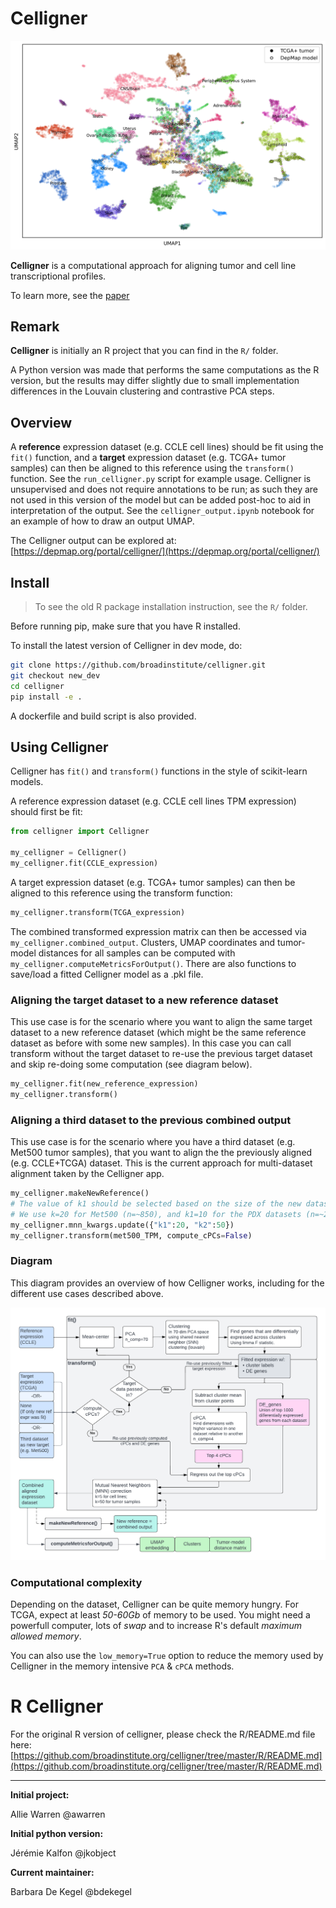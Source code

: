 # Celligner

![](docs/celligner_public22q2.png)

__Celligner__ is a computational approach for aligning tumor and cell line transcriptional profiles.

To learn more, see the [paper](https://www.nature.com/articles/s41467-020-20294-x)

## Remark

__Celligner__ is initially an R project that you can find in the `R/` folder.

A Python version was made that performs the same computations as the R version, but the results may differ slightly due to small implementation differences in the Louvain clustering and contrastive PCA steps.

## Overview

A **reference** expression dataset (e.g. CCLE cell lines) should be fit using the `fit()` function, and a **target** expression dataset (e.g. TCGA+ tumor samples) can then be aligned to this reference using the `transform()` function. See the `run_celligner.py` script for example usage. Celligner is unsupervised and does not require annotations to be run; as such they are not used in this version of the model but can be added post-hoc to aid in interpretation of the output. See the `celligner_output.ipynb` notebook for an example of how to draw an output UMAP.

The Celligner output can be explored at: [https://depmap.org/portal/celligner/](https://depmap.org/portal/celligner/)

## Install

> To see the old R package installation instruction, see the `R/` folder.

Before running pip, make sure that you have R installed.

To install the latest version of Celligner in dev mode, do:

```bash
git clone https://github.com/broadinstitute/celligner.git
git checkout new_dev
cd celligner
pip install -e .
```

A dockerfile and build script is also provided.


## Using Celligner

Celligner has `fit()` and `transform()` functions in the style of scikit-learn models.

A reference expression dataset (e.g. CCLE cell lines TPM expression) should first be fit:

```python
from celligner import Celligner

my_celligner = Celligner()
my_celligner.fit(CCLE_expression)
```

A target expression dataset (e.g. TCGA+ tumor samples) can then be aligned to this reference using the transform function:

```python
my_celligner.transform(TCGA_expression)
```

The combined transformed expression matrix can then be accessed via `my_celligner.combined_output`. Clusters, UMAP coordinates and tumor-model distances for all samples can be computed with `my_celligner.computeMetricsForOutput()`. There are also functions to save/load a fitted Celligner model as a .pkl file.

### Aligning the target dataset to a new reference dataset
This use case is for the scenario where you want to align the same target dataset to a new reference dataset (which might be the same reference dataset as before with some new samples). In this case you can call transform without the target dataset to re-use the previous target dataset and skip re-doing some computation (see diagram below).

```python
my_celligner.fit(new_reference_expression)
my_celligner.transform()
```

### Aligning a third dataset to the previous combined output
This use case is for the scenario where you have a third dataset (e.g. Met500 tumor samples), that you want to align the the previously aligned (e.g. CCLE+TCGA) dataset. This is the current approach for multi-dataset alignment taken by the Celligner app.

```python
my_celligner.makeNewReference()
# The value of k1 should be selected based on the size of the new dataset. 
# We use k=20 for Met500 (n=~850), and k1=10 for the PDX datasets (n=~250-450).
my_celligner.mnn_kwargs.update({"k1":20, "k2":50}) 
my_celligner.transform(met500_TPM, compute_cPCs=False)
```

### Diagram 
This diagram provides an overview of how Celligner works, including for the different use cases described above.

![](docs/celligner_diagram.png)

### Computational complexity

Depending on the dataset, Celligner can be quite memory hungry.
For TCGA, expect at least _50-60Gb_ of memory to be used. You might need a powerfull computer, lots of _swap_ and to increase R's default _maximum allowed memory_.

You can also use the `low_memory=True` option to reduce the memory used by Celligner in the memory intensive `PCA` & `cPCA` methods.


# R Celligner

For the original R version of celligner, please check the R/README.md file here: [https://github.com/broadinstitute.org/celligner/tree/master/R/README.md](https://github.com/broadinstitute.org/celligner/tree/master/R/README.md)

---

__Initial project:__

Allie Warren @awarren

__Initial python version:__

Jérémie Kalfon @jkobject

__Current maintainer:__

Barbara De Kegel @bdekegel
